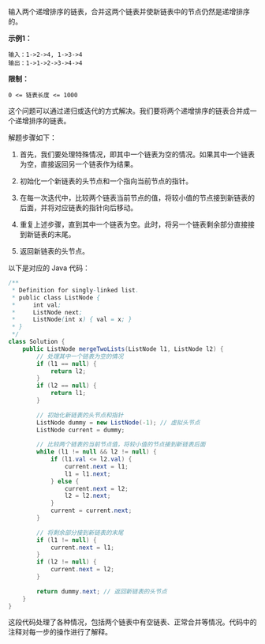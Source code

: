 输入两个递增排序的链表，合并这两个链表并使新链表中的节点仍然是递增排序的。

**示例1：**

```
输入：1->2->4, 1->3->4
输出：1->1->2->3->4->4
```

**限制：**

```
0 <= 链表长度 <= 1000
```





这个问题可以通过递归或迭代的方式解决。我们要将两个递增排序的链表合并成一个递增排序的链表。

解题步骤如下：

1. 首先，我们要处理特殊情况，即其中一个链表为空的情况。如果其中一个链表为空，直接返回另一个链表作为结果。

2. 初始化一个新链表的头节点和一个指向当前节点的指针。

3. 在每一次迭代中，比较两个链表当前节点的值，将较小值的节点接到新链表的后面，并将对应链表的指针向后移动。

4. 重复上述步骤，直到其中一个链表为空。此时，将另一个链表剩余部分直接接到新链表的末尾。

5. 返回新链表的头节点。

以下是对应的 Java 代码：

```java
/**
 * Definition for singly-linked list.
 * public class ListNode {
 *     int val;
 *     ListNode next;
 *     ListNode(int x) { val = x; }
 * }
 */
class Solution {
    public ListNode mergeTwoLists(ListNode l1, ListNode l2) {
        // 处理其中一个链表为空的情况
        if (l1 == null) {
            return l2;
        }
        if (l2 == null) {
            return l1;
        }
        
        // 初始化新链表的头节点和指针
        ListNode dummy = new ListNode(-1); // 虚拟头节点
        ListNode current = dummy;
        
        // 比较两个链表的当前节点值，将较小值的节点接到新链表后面
        while (l1 != null && l2 != null) {
            if (l1.val <= l2.val) {
                current.next = l1;
                l1 = l1.next;
            } else {
                current.next = l2;
                l2 = l2.next;
            }
            current = current.next;
        }
        
        // 将剩余部分接到新链表的末尾
        if (l1 != null) {
            current.next = l1;
        }
        if (l2 != null) {
            current.next = l2;
        }
        
        return dummy.next; // 返回新链表的头节点
    }
}
```

这段代码处理了各种情况，包括两个链表中有空链表、正常合并等情况。代码中的注释对每一步的操作进行了解释。